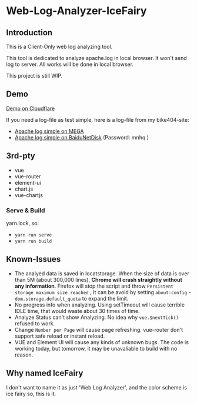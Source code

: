 # Web-Log-Analyzer-IceFairy

## Introduction

This is a Client-Only web log analyzing tool.

This tool is dedicated to analyze apache.log in local browser. It won't send log to server. All works will be done in local browser.

This project is still WIP.

## Demo

[Demo on Cloudflare](https://server2.catscarlet.com/demo/Web-Log-Analyzer-IceFairy/)

If you need a log-file as test simple, here is a log-file from my bike404-site:
- [Apache log simple on  MEGA](https://mega.nz/#!OsNhxQCL!Rx3enFeVI4pJY0hp3zS2JlokGWx38UizbzLTcK2eLIY)
- [Apache log simple on BaiduNetDisk](https://pan.baidu.com/s/1CZD_dDxd4P_Fp6S0xv1uWw) \(Password: mnhq \)

## 3rd-pty

- vue
- vue-router
- element-ui
- chart.js
- vue-chartjs

### Serve & Build

yarn.lock, so:

- `yarn run serve`
- `yarn run build`

## Known-Issues

- The analyed data is saved in locatstorage. When the size of data is over than 5M (about 300,000 lines), **Chrome will crash straightly without any information**. Firefox will stop the script and throw `Persistent storage maximum size reached` , It can be avoid by setting `about:config` - `dom.storage.default_quota` to expand the limit.
- No progress info when analyzing. Using setTimeout will cause terrible IDLE time, that would waste about 30 times of time.
- Analyze Status can't show Analyzing. No idea why `vue.$nextTick()` refused to work.
- Change `Number per Page` will cause page refreshing. vue-router don't support safe reload or instant reload.
- VUE and Element UI will cause any kinds of unknown bugs. The code is working today, but tomorrow, it may be unavaliable to build with no reason.

## Why named IceFairy

I don't want to name it as just 'Web Log Analyzer', and the color scheme is ice fairy so, this is it.
